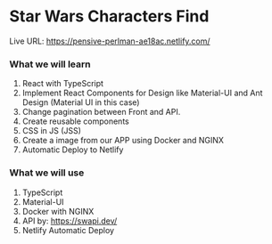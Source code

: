 # Star Wars Characters Find
Live URL: https://pensive-perlman-ae18ac.netlify.com/

### What we will learn
1. React with TypeScript
2. Implement React Components for Design like Material-UI and Ant Design (Material UI in this case)
3. Change pagination between Front and API.
4. Create reusable components
5. CSS in JS (JSS)
6. Create a image from our APP using Docker and NGINX
7. Automatic Deploy to Netlify

### What we will use
1. TypeScript
2. Material-UI
3. Docker with NGINX
4. API by: https://swapi.dev/
5. Netlify Automatic Deploy
